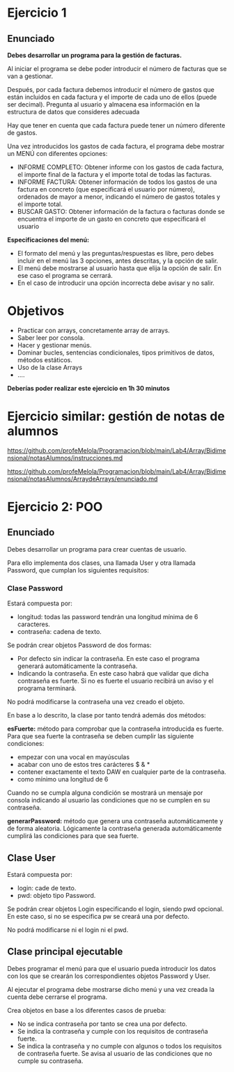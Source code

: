 # Ejercicio 1

## Enunciado

**Debes desarrollar un programa para la gestión de facturas.**

Al iniciar el programa se debe poder introducir el número de facturas que se van a gestionar. 

Después, por cada factura debemos introducir el número de gastos que están incluidos en cada factura y el importe de cada uno de ellos (puede ser decimal). Pregunta al usuario y almacena esa información en la estructura de datos que consideres adecuada 

Hay que tener en cuenta que cada factura puede tener un número diferente de gastos.

Una vez introducidos los gastos de cada factura, el programa debe mostrar un MENÚ con diferentes opciones:

- INFORME COMPLETO: Obtener informe con los gastos de cada factura, el importe final de la factura y el importe total de todas las facturas.
- INFORME FACTURA: Obtener información de todos los gastos de una factura en concreto (que especificará el usuario por número), ordenados de mayor a menor, indicando el número de gastos totales y el importe total.
- BUSCAR GASTO: Obtener información de la factura o facturas donde se encuentra el importe de un gasto en concreto que especificará el usuario

**Especificaciones del menú:**
- El formato del menú y las preguntas/respuestas es libre, pero debes incluir en el menú las 3 opciones, antes descritas, y la opción de salir.
- El menú debe mostrarse al usuario hasta que elija la opción de salir. En ese caso el programa se cerrará.
- En el caso de introducir una opción incorrecta debe avisar y no salir.

# Objetivos
- Practicar con arrays, concretamente array de arrays.
- Saber leer por consola.
- Hacer y gestionar menús.
- Dominar bucles, sentencias condicionales, tipos primitivos de datos, métodos estáticos.
- Uso de la clase Arrays
- ....

**Deberías poder realizar este ejercicio en 1h 30 minutos**

# Ejercicio similar: gestión de notas de alumnos
https://github.com/profeMelola/Programacion/blob/main/Lab4/Array/Bidimensional/notasAlumnos/instrucciones.md

https://github.com/profeMelola/Programacion/blob/main/Lab4/Array/Bidimensional/notasAlumnos/ArraydeArrays/enunciado.md

# Ejercicio 2: POO

## Enunciado

Debes desarrollar un programa para crear cuentas de usuario. 

Para ello implementa dos clases, una llamada User y otra llamada Password,  que cumplan los siguientes requisitos:

### Clase Password

Estará compuesta por:

- longitud: todas las password tendrán una longitud mínima de 6 caracteres.
- contraseña: cadena de texto.

Se podrán crear objetos Password de dos formas:

- Por defecto sin indicar la contraseña. En este caso el programa generará automáticamente  la contraseña.
- Indicando la contraseña. En este caso habrá que validar que dicha contraseña es fuerte. Si no es fuerte el usuario recibirá un aviso  y el programa terminará.

No podrá modificarse la contraseña una vez creado el objeto.

En base a lo descrito, la clase por tanto tendrá además dos métodos:

**esFuerte:** método para comprobar que la contraseña introducida es fuerte. Para que sea fuerte  la contraseña se deben cumplir las siguiente condiciones: 
- empezar con una vocal en mayúsculas
- acabar con uno de estos tres carácteres $  &  * 
- contener exactamente el texto  DAW en cualquier parte de la contraseña.
- como mínimo una longitud de 6

Cuando no se cumpla alguna condición se mostrará un mensaje por consola indicando al usuario las condiciones que no se cumplen en su contraseña. 

**generarPassword:**  método que genera una contraseña automáticamente y de forma aleatoria. Lógicamente la contraseña generada automáticamente cumplirá las condiciones para que sea fuerte. 


## Clase User

Estará compuesta por:

- login: cade de texto.
- pwd: objeto tipo Password.

Se podrán crear objetos Login especificando el login, siendo pwd opcional. En este caso, si no se especifica pw se creará una por defecto.

No podrá modificarse ni el login ni el pwd.

## Clase principal ejecutable

Debes programar el menú para que el usuario pueda introducir los datos con los que se crearán los correspondientes objetos Password y User. 

Al ejecutar el programa debe mostrarse dicho menú y una vez creada la cuenta debe cerrarse el programa.

Crea objetos en base a los diferentes casos de prueba:

- No se indica contraseña por tanto se crea una por defecto. 
- Se indica la contraseña y cumple con los requisitos de contraseña fuerte.
- Se indica la contraseña y no cumple con algunos o todos los requisitos de contraseña fuerte. Se avisa al usuario de las condiciones que no cumple su contraseña.





